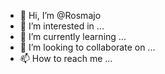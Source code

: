 - 👋 Hi, I’m @Rosmajo
- 👀 I’m interested in ...
- 🌱 I’m currently learning ...
- 💞️ I’m looking to collaborate on ...
- 📫 How to reach me ...

<!---
Rosmajo/Rosmajo is a ✨ special ✨ repository because its `README.md` (this file) appears on your GitHub profile.
You can click the Preview link to take a look at your changes.
--->
